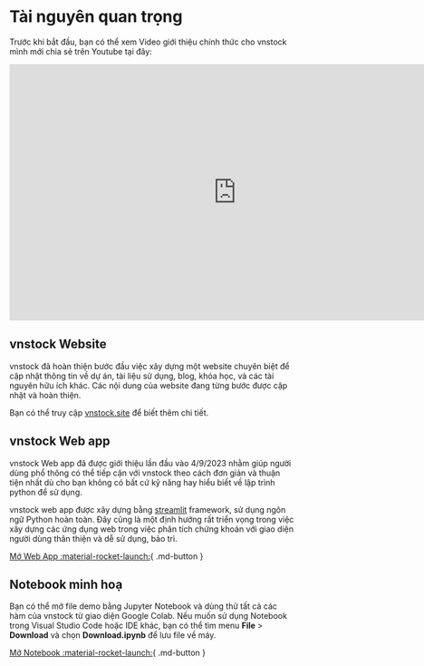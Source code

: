 # Tài nguyên quan trọng

Trước khi bắt đầu, bạn có thể xem Video giới thiệu chính thức cho vnstock mình mới chia sẻ trên Youtube tại đây:

<iframe width="800" height="452" src="https://www.youtube.com/embed/6kP2TTtEY9Y?si=EOe0aW8cpqLyCnw5" title="YouTube video player" frameborder="0" allow="accelerometer; autoplay; clipboard-write; encrypted-media; gyroscope; picture-in-picture; web-share" allowfullscreen></iframe>

## vnstock Website

vnstock đã hoàn thiện bước đầu việc xây dựng một website chuyên biệt để cập nhật thông tin về dự án, tài liệu sử dụng, blog, khóa học, và các tài nguyên hữu ích khác. Các nội dung của website đang từng bước được cập nhật và hoàn thiện.

Bạn có thể truy cập [vnstock.site](https://vnstock.site?utm_source=vnstock-docs&utm_medium=resource) để biết thêm chi tiết.

## vnstock Web app
vnstock Web app đã được giới thiệu lần đầu vào 4/9/2023 nhằm giúp người dùng phổ thông có thể tiếp cận với vnstock theo cách đơn giản và thuận tiện nhất dù cho bạn không có bất cứ kỹ năng hay hiểu biết về lập trình python để sử dụng. 

vnstock web app được xây dựng bằng [streamlit](http://streamlit.io/) framework, sử dụng ngôn ngữ Python hoàn toàn. Đây  cũng là một định hướng rất triển vọng trong việc xây dựng các ứng dụng web trong việc phân tích chứng khoán với giao diện người dùng thân thiện và dễ sử dụng, bảo trì.

[Mở Web App :material-rocket-launch:](https://vnstock.site/vnstock-app?utm_source=vnstock-docs&utm_medium=resource){ .md-button }

## Notebook minh hoạ
Bạn có thể mở file demo bằng Jupyter Notebook và dùng thử tất cả các hàm của vnstock từ giao diện Google Colab. Nếu muốn sử dụng Notebook trong Visual Studio Code hoặc IDE khác, bạn có thể tìm menu **File** > **Download** và chọn **Download.ipynb** để lưu file về máy.

[Mở Notebook :material-rocket-launch:](https://colab.research.google.com/github/thinh-vu/vnstock/blob/beta/docs/gen2_vnstock_demo_index_all_functions_testing_2023.ipynb){ .md-button }